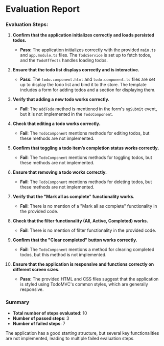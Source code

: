 # Evaluation Report

### Evaluation Steps:

1. **Confirm that the application initializes correctly and loads persisted todos.**
   - **Pass**: The application initializes correctly with the provided `main.ts` and `app.module.ts` files. The `TodoService` is set up to fetch todos, and the `TodoEffects` handles loading todos.

2. **Ensure that the todo list displays correctly and is interactive.**
   - **Pass**: The `todo.component.html` and `todo.component.ts` files are set up to display the todo list and bind it to the store. The template includes a form for adding todos and a section for displaying them.

3. **Verify that adding a new todo works correctly.**
   - **Fail**: The `addTodo` method is mentioned in the form's `ngSubmit` event, but it is not implemented in the `TodoComponent`.

4. **Check that editing a todo works correctly.**
   - **Fail**: The `TodoComponent` mentions methods for editing todos, but these methods are not implemented.

5. **Confirm that toggling a todo item’s completion status works correctly.**
   - **Fail**: The `TodoComponent` mentions methods for toggling todos, but these methods are not implemented.

6. **Ensure that removing a todo works correctly.**
   - **Fail**: The `TodoComponent` mentions methods for deleting todos, but these methods are not implemented.

7. **Verify that the "Mark all as complete" functionality works.**
   - **Fail**: There is no mention of a "Mark all as complete" functionality in the provided code.

8. **Check that the filter functionality (All, Active, Completed) works.**
   - **Fail**: There is no mention of filter functionality in the provided code.

9. **Confirm that the "Clear completed" button works correctly.**
   - **Fail**: The `TodoComponent` mentions a method for clearing completed todos, but this method is not implemented.

10. **Ensure that the application is responsive and functions correctly on different screen sizes.**
    - **Pass**: The provided HTML and CSS files suggest that the application is styled using TodoMVC's common styles, which are generally responsive.

### Summary

- **Total number of steps evaluated**: 10
- **Number of passed steps**: 3
- **Number of failed steps**: 7

The application has a good starting structure, but several key functionalities are not implemented, leading to multiple failed evaluation steps.